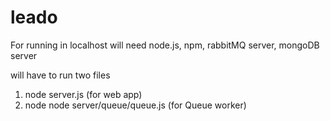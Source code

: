 # leado

For running in localhost will need node.js, npm, rabbitMQ server, mongoDB server

will have to run two files

1. node server.js (for web app)
2. node node server/queue/queue.js (for Queue worker)
